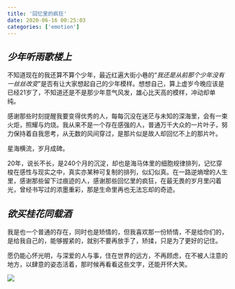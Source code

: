 ```yaml
---
title: '回忆里的疯狂'
date: 2020-06-16 00:25:03
categories: ['emotion']
---
```

*少年听雨歌楼上*
----------------

不知道现在的我还算不算个少年，最近红遍大街小巷的“*我还是从前那个少年没有一丝丝改变*”是否有让大家想起自己的少年模样。想想自己，算上虚岁今晚应该是已经21岁了，不知道还是不是那少年意气风发，雄心比天高的模样，冲动却单纯。

感谢那些时刻提醒我要变得优秀的人，每每沉没在迷茫与未知的深海里，会有一束火炬，照耀与灼烧。我从来不是一个存在感强的人，普通万千大众的一片叶子，努力保持着自我思考，从无数的风间穿过，是那片似是故人却回忆不上的那片叶。

星海横流，岁月成碑。

20年，说长不长，是240个月的沉淀，却也是海马体里的细胞规律排列，记忆穿梭在感性与现实之中，真实亦某种可复制的排列，似幻似真。在一路逆熵增的人生里，感谢那些留下过痕迹的人，感谢那些回忆里的疯狂，在最无畏的岁月里闪着光，曾经书写过的浓墨重彩，那是生命里再也无法忘却的奇迹。



*欲买桂花同载酒*
----------------

我是也一个普通的存在，同时也是矫情的，但我喜欢那一份矫情，不是给你们的，是给我自己的，能够握紧的，就别不要再放手了，矫揉，只是为了更好的记住。

愿仍能心怀光明，与深爱的人与事，住在世界的远方，不再顾虑，在不被人注意的地方，以肆意的姿态活着，那时候再看看这些文字，还能开怀大笑。

![](https://driver.charmingu.cn/api?path=/Images/blogs/2020/04/26/20200426.jpg&raw=true)
